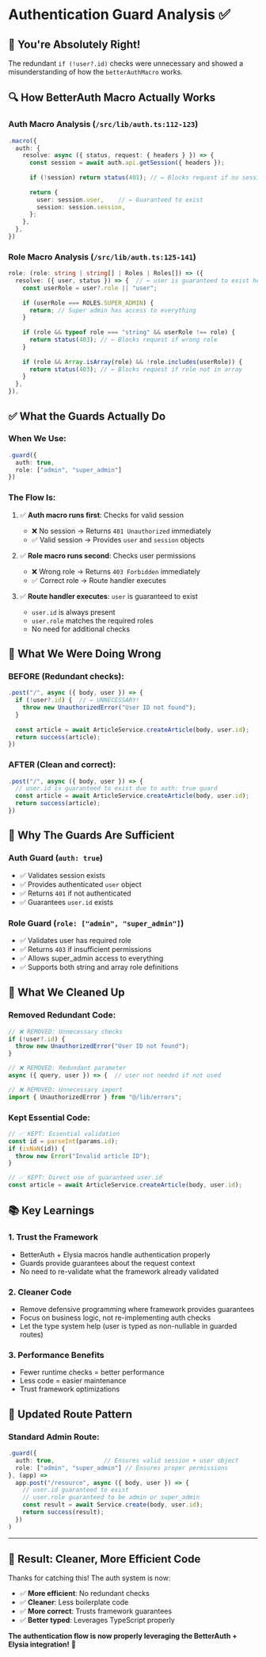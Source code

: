 # Authentication Guard Analysis ✅

## 🎯 **You're Absolutely Right!**

The redundant `if (!user?.id)` checks were unnecessary and showed a misunderstanding of how the `betterAuthMacro` works.

## 🔍 **How BetterAuth Macro Actually Works**

### **Auth Macro Analysis** (`/src/lib/auth.ts:112-123`)

```typescript
.macro({
  auth: {
    resolve: async ({ status, request: { headers } }) => {
      const session = await auth.api.getSession({ headers });
      
      if (!session) return status(401); // ← Blocks request if no session
      
      return {
        user: session.user,    // ← Guaranteed to exist
        session: session.session,
      };
    },
  },
})
```

### **Role Macro Analysis** (`/src/lib/auth.ts:125-141`)

```typescript
role: (role: string | string[] | Roles | Roles[]) => ({
  resolve: ({ user, status }) => {  // ← user is guaranteed to exist here
    const userRole = user?.role || "user";
    
    if (userRole === ROLES.SUPER_ADMIN) {
      return; // Super admin has access to everything
    }
    
    if (role && typeof role === "string" && userRole !== role) {
      return status(403); // ← Blocks request if wrong role
    }
    
    if (role && Array.isArray(role) && !role.includes(userRole)) {
      return status(403); // ← Blocks request if role not in array
    }
  },
}),
```

## ✅ **What the Guards Actually Do**

### **When We Use:**
```typescript
.guard({
  auth: true,
  role: ["admin", "super_admin"]
})
```

### **The Flow Is:**
1. ✅ **Auth macro runs first**: Checks for valid session
   - ❌ No session → Returns `401 Unauthorized` immediately
   - ✅ Valid session → Provides `user` and `session` objects

2. ✅ **Role macro runs second**: Checks user permissions  
   - ❌ Wrong role → Returns `403 Forbidden` immediately
   - ✅ Correct role → Route handler executes

3. ✅ **Route handler executes**: `user` is guaranteed to exist
   - `user.id` is always present
   - `user.role` matches the required roles
   - No need for additional checks

## 🚫 **What We Were Doing Wrong**

### **BEFORE** (Redundant checks):
```typescript
.post("/", async ({ body, user }) => {
  if (!user?.id) {  // ← UNNECESSARY!
    throw new UnauthorizedError("User ID not found");
  }
  
  const article = await ArticleService.createArticle(body, user.id);
  return success(article);
})
```

### **AFTER** (Clean and correct):
```typescript
.post("/", async ({ body, user }) => {
  // user.id is guaranteed to exist due to auth: true guard
  const article = await ArticleService.createArticle(body, user.id);
  return success(article);
})
```

## 🎯 **Why The Guards Are Sufficient**

### **Auth Guard (`auth: true`)**
- ✅ Validates session exists
- ✅ Provides authenticated `user` object
- ✅ Returns `401` if not authenticated
- ✅ Guarantees `user.id` exists

### **Role Guard (`role: ["admin", "super_admin"]`)**  
- ✅ Validates user has required role
- ✅ Returns `403` if insufficient permissions
- ✅ Allows super_admin access to everything
- ✅ Supports both string and array role definitions

## 🧹 **What We Cleaned Up**

### **Removed Redundant Code:**
```typescript
// ❌ REMOVED: Unnecessary checks
if (!user?.id) {
  throw new UnauthorizedError("User ID not found");
}

// ❌ REMOVED: Redundant parameter
async ({ query, user }) => {  // user not needed if not used

// ❌ REMOVED: Unnecessary import
import { UnauthorizedError } from "@/lib/errors";
```

### **Kept Essential Code:**
```typescript
// ✅ KEPT: Essential validation
const id = parseInt(params.id);
if (isNaN(id)) {
  throw new Error("Invalid article ID");
}

// ✅ KEPT: Direct use of guaranteed user.id
const article = await ArticleService.createArticle(body, user.id);
```

## 📚 **Key Learnings**

### **1. Trust the Framework**
- BetterAuth + Elysia macros handle authentication properly
- Guards provide guarantees about the request context
- No need to re-validate what the framework already validated

### **2. Cleaner Code** 
- Remove defensive programming where framework provides guarantees
- Focus on business logic, not re-implementing auth checks
- Let the type system help (user is typed as non-nullable in guarded routes)

### **3. Performance Benefits**
- Fewer runtime checks = better performance
- Less code = easier maintenance
- Trust framework optimizations

## 🎯 **Updated Route Pattern**

### **Standard Admin Route:**
```typescript
.guard({
  auth: true,              // Ensures valid session + user object
  role: ["admin", "super_admin"] // Ensures proper permissions
}, (app) => 
  app.post("/resource", async ({ body, user }) => {
    // user.id guaranteed to exist
    // user.role guaranteed to be admin or super_admin
    const result = await Service.create(body, user.id);
    return success(result);
  })
)
```

---

## 🎉 **Result: Cleaner, More Efficient Code**

Thanks for catching this! The auth system is now:
- ✅ **More efficient**: No redundant checks
- ✅ **Cleaner**: Less boilerplate code  
- ✅ **More correct**: Trusts framework guarantees
- ✅ **Better typed**: Leverages TypeScript properly

**The authentication flow is now properly leveraging the BetterAuth + Elysia integration!** 🚀